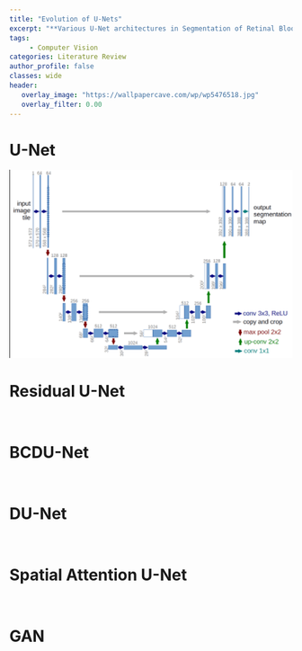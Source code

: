 ```yaml
---
title: "Evolution of U-Nets"
excerpt: "**Various U-Net architectures in Segmentation of Retinal Blood Vessels**"
tags:
     - Computer Vision
categories: Literature Review
author_profile: false
classes: wide
header: 
   overlay_image: "https://wallpapercave.com/wp/wp5476518.jpg"
   overlay_filter: 0.00
---
```


# U-Net
<img src="/assets/images/U-net-architecture.png">

# Residual U-Net
<img src="">

# BCDU-Net
<img src="">

# DU-Net
<img src="">

# Spatial Attention U-Net
<img src="">

# GAN
<img src="">
